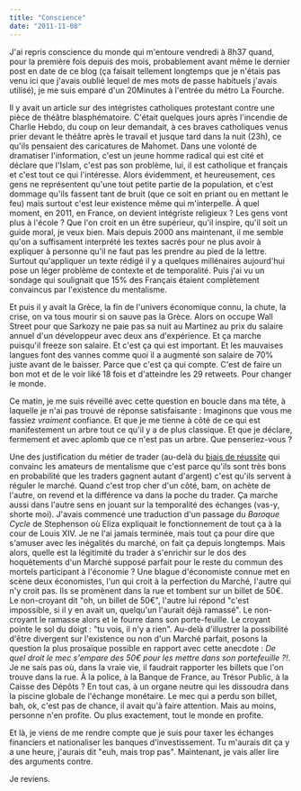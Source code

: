 ```yaml
---
title: "Conscience"
date: "2011-11-08"
---
```


J'ai repris conscience du monde qui m'entoure vendredi à 8h37 quand, pour la première fois depuis des mois, probablement avant même le dernier post en date de ce blog (ça faisait tellement longtemps que je n'étais pas venu ici que j'avais oublié lequel de mes mots de passe habituels j'avais utilisé), je me suis emparé d'un 20Minutes à l'entrée du métro La Fourche.

Il y avait un article sur des intégristes catholiques protestant contre une pièce de théâtre blasphématoire. C'était quelques jours après l'incendie de Charlie Hebdo, du coup on leur demandait, à ces braves catholiques venus prier devant le théâtre après le travail et jusque tard dans la nuit (23h), ce qu'ils pensaient des caricatures de Mahomet. Dans une volonté de dramatiser l'information, c'est un jeune homme radical qui est cité et déclare que l'Islam, c'est pas son problème, lui, il est catholique et français et c'est tout ce qui l'intéresse. Alors évidemment, et heureusement, ces gens ne représentent qu'une tout petite partie de la population, et c'est dommage qu'ils fassent tant de bruit (que ce soit en priant ou en mettant le feu) mais surtout c'est leur existence même qui m'interpelle. À quel moment, en 2011, en France, on devient intégriste religieux ? Les gens vont plus à l'école ? Que l'on croit en un être supérieur, qu'il inspire, qu'il soit un guide moral, je veux bien. Mais depuis 2000 ans maintenant, il me semble qu'on a suffisament interprété les textes sacrés pour ne plus avoir à expliquer à personne qu'il ne faut pas les prendre au pied de la lettre. Surtout qu'appliquer un texte rédigé il y a quelques millénaires aujourd'hui pose un léger problème de contexte et de temporalité. Puis j'ai vu un sondage qui soulignait que 15% des Français étaient complètement convaincus par l'existence du mentalisme.

Et puis il y avait la Grèce, la fin de l'univers économique connu, la chute, la crise, on va tous mourir si on sauve pas la Grèce. Alors on occupe Wall Street pour que Sarkozy ne paie pas sa nuit au Martinez au prix du salaire annuel d'un développeur avec deux ans d'expérience. Et ça marche puisqu'il freeze son salaire. Et c'est ça qui est important. Et les mauvaises langues font des vannes comme quoi il a augmenté son salaire de 70% juste avant de le baisser. Parce que c'est ça qui compte. C'est de faire un bon mot et de le voir liké 18 fois et d'atteindre les 29 retweets. Pour changer le monde.

Ce matin, je me suis réveillé avec cette question en boucle dans ma tête, à laquelle je n'ai pas trouvé de réponse satisfaisante : Imaginons que vous me fassiez _vraiment_ confiance. Et que je me tienne à côté de ce qui est manifestement un arbre tout ce qu'il y a de plus classique. Et que je déclare, fermement et avec aplomb que ce n'est pas un arbre. Que penseriez-vous ?

Une des justification du métier de trader (au-delà du [biais de réussite](http://www.guardian.co.uk/commentisfree/2011/nov/07/one-per-cent-wealth-destroyers?) qui convainc les amateurs de mentalisme que c'est parce qu'ils sont très bons en probabilité que les traders gagnent autant d'argent) c'est qu'ils servent à réguler le marché. Quand c'est trop cher d'un côté, bam, on achète de l'autre, on revend et la différence va dans la poche du trader. Ça marche aussi dans l'autre sens en jouant sur la temporalité des échanges (vas-y, shorte moi). J'avais commencé une traduction d'un passage du _Baroque Cycle_ de Stephenson où Eliza expliquait le fonctionnement de tout ça à la cour de Louis XIV. Je ne l'ai jamais terminée, mais tout ça pour dire que s'amuser avec les inégalités du marché, on fait ça depuis longtemps. Mais alors, quelle est la légitimité du trader à s'enrichir sur le dos des hoquètements d'un Marché supposé parfait pour le reste du commun des mortels participant à l'économie ? Une blague d'économiste connue met en scène deux économistes, l'un qui croit à la perfection du Marché, l'autre qui n'y croit pas. Ils se promènent dans la rue et tombent sur un billet de 50€. Le non-croyant dit "oh, un billet de 50€", l'autre lui répond "c'est impossible, si il y en avait un, quelqu'un l'aurait déjà ramassé". Le non-croyant le ramasse alors et le fourre dans son porte-feuille. Le croyant pointe le sol du doigt : "tu vois, il n'y a rien". Au-delà d'illustrer la possibilité d'être divergent sur l'existence ou non d'un Marché parfait, posons la question la plus prosaïque possible en rapport avec cette anecdote : _De quel droit le mec s'empare des 50€ pour les mettre dans son portefeuille ?!_. Je ne sais pas où, dans la vraie vie, il faudrait rapporter les billets que l'on trouve dans la rue. À la police, à la Banque de France, au Trésor Public, à la Caisse des Dépôts ? En tout cas, à un organe neutre qui les dissoudra dans la piscine globale de l'échange monétaire. Le mec qui a perdu son billet, bah, ok, c'est pas de chance, il avait qu'à faire attention. Mais au moins, personne n'en profite. Ou plus exactement, tout le monde en profite.

Et là, je viens de me rendre compte que je suis pour taxer les échanges financiers et nationaliser les banques d'investissement. Tu m'aurais dit ça y a une heure, j'aurais dit "euh, mais trop pas". Maintenant, je vais aller lire des arguments contre.

Je reviens.

